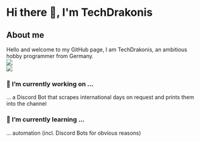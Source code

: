 # Hi there 👋, I'm TechDrakonis

## About me
Hello and welcome to my GitHub page, I am TechDrakonis, an ambitious hobby programmer from Germany.  
<img src="https://github-readme-stats.vercel.app/api?username=TechDrakonis&theme=gotham">  
<img src="https://github-readme-stats.vercel.app/api/top-langs/?username=TechDrakonis&layout=compact&theme=gotham">

<!--
**TechDrakonis/TechDrakonis** is a ✨ _special_ ✨ repository because its `README.md` (this file) appears on your GitHub profile.

Here are some ideas to get you started: -->

### 🔭 I’m currently working on ...
... a Discord Bot that scrapes international days on request and prints them into the channel

### 🌱 I’m currently learning ...  
... automation (incl. Discord Bots for obvious reasons)

<!--
- 👯 I’m looking to collaborate on ...
- 🤔 I’m looking for help with ...
- 💬 Ask me about ...
- 📫 How to reach me: ...
- 😄 Pronouns: ...
- ⚡ Fun fact: ...
-->
